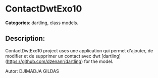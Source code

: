 # ContactDwtExo10 

**Categories**: dartling, class models. 

## Description: 
ContactDwtExo10 project uses 
une application qui permet d'ajouter, de modifier et de supprimer un contact 
avec dwt
[dartling] (https://github.com/dzenanr/dartling) for the model.

Autor: DJIMADJA GILDAS
